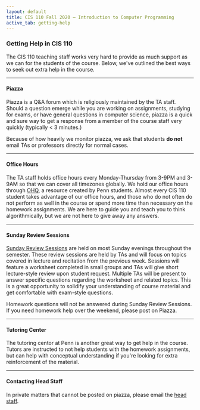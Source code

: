 ```yaml
---
layout: default
title: CIS 110 Fall 2020 — Introduction to Computer Programming
active_tab: getting-help
---
```


### Getting Help in CIS 110

The CIS 110 teaching staff works very hard to provide as much support as we can for the students of the course. Below, we've outlined the best ways to seek out extra help in the course.

---

#### Piazza

Piazza is a Q&A forum which is religiously maintained by the TA staff. Should a question emerge while you are working on assignments, studying for exams, or have general questions in computer science, piazza is a quick and sure way to get a response from a member of the course staff very quickly (typically < 3 minutes.)

Because of how heavily we monitor piazza, we ask that students **do not** email TAs or professors directly for normal cases.

---

#### Office Hours

The TA staff holds office hours every Monday-Thursday from 3-9PM and 3-9AM so that we can cover all timezones globally. We hold our office hours through [OHQ](https://ohq.io), a resource created by Penn students. Almost every CIS 110 student takes advantage of our office hours, and those who do not often do not perform as well in the course or spend more time than necessary on the homework assignments. We are here to guide you and teach you to think algorithmically, but we are not here to give away any answers.

---

#### Sunday Review Sessions

[Sunday Review Sessions](../sunday_review_sessions.html) are held on most Sunday evenings throughout the semester. These review sessions are held by TAs and will focus on topics covered in lecture and recitation from the previous week. Sessions will feature a worksheet completed in small groups and TAs will give short lecture-style review upon student request. Multiple TAs will be present to answer specific questions regarding the worksheet and related topics. This is a great opportunity to solidify your understanding of course material and get comfortable with exam-style questions.

Homework questions will not be answered during Sunday Review Sessions. If you need homework help over the weekend, please post on Piazza.

---

#### Tutoring Center

The tutoring centor at Penn is another great way to get help in the course. Tutors are instructed to not help students with the homework assignments, but can help with conceptual understanding if you're looking for extra reinforcement of the material.

---

#### Contacting Head Staff

In private matters that cannot be posted on piazza, please email the [head staff](mailto:sharry@seas.upenn.edu?&cc=efouh@cis.upenn.edu&cc=hackett1@sas.upenn.edu&cc=cabezag@wharton.upenn.edu&cc=jupierce@seas.upenn.edu&cc=brobinov@seas.upenn.edu).
